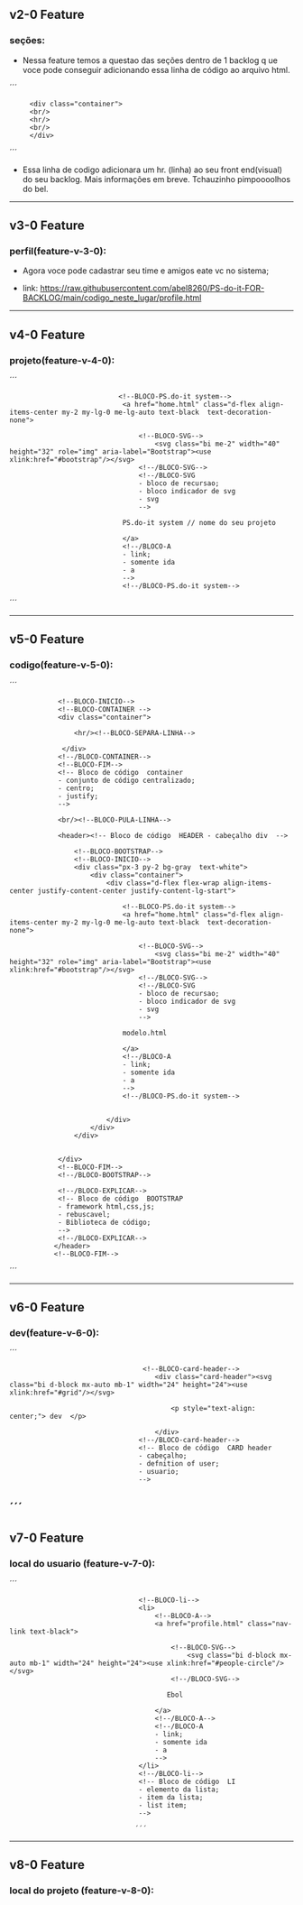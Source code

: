 ## v2-0 Feature

### seções: 

- Nessa feature temos a questao das seções dentro de 1 backlog q  ue voce pode conseguir adicionando essa linha de código ao arquivo html.


 ´´´
 
         <div class="container">
         <br/>
         <hr/>
         <br/>
         </div>    

 ´´´

- Essa linha de codigo  adicionara  um hr. (linha) ao seu front end(visual)  do seu backlog.  Mais informações em breve.  Tchauzinho pimpoooolhos do bel.    
   
   
---  
   
   
## v3-0 Feature

### perfil(feature-v-3-0):

- Agora voce pode cadastrar seu time e amigos eate vc no sistema;
  
- link: https://raw.githubusercontent.com/abel8260/PS-do-it-FOR-BACKLOG/main/codigo_neste_lugar/profile.html
         
---

## v4-0 Feature

### projeto(feature-v-4-0):

 ´´´
 
                               <!--BLOCO-PS.do-it system-->
                                <a href="home.html" class="d-flex align-items-center my-2 my-lg-0 me-lg-auto text-black  text-decoration-none">

                                    <!--BLOCO-SVG-->
                                        <svg class="bi me-2" width="40" height="32" role="img" aria-label="Bootstrap"><use xlink:href="#bootstrap"/></svg>
                                    <!--/BLOCO-SVG-->
                                    <!--/BLOCO-SVG
                                    - bloco de recursao;
                                    - bloco indicador de svg
                                    - svg
                                    -->
                               
                                PS.do-it system // nome do seu projeto

                                </a>
                                <!--/BLOCO-A
                                - link;
                                - somente ida 
                                - a 
                                -->
                                <!--/BLOCO-PS.do-it system-->   

 ´´´

---

## v5-0 Feature

### codigo(feature-v-5-0):

 ´´´
 
     


                <!--BLOCO-INICIO-->
                <!--BLOCO-CONTAINER -->
                <div class="container">

                    <hr/><!--BLOCO-SEPARA-LINHA-->

                 </div>
                <!--/BLOCO-CONTAINER-->
                <!--BLOCO-FIM-->
                <!-- Bloco de código  container 
                - conjunto de código centralizado;
                - centro;
                - justify;     
                -->

                <br/><!--BLOCO-PULA-LINHA-->
                








<!--BLOCO-INICIO--> 
                <header><!-- Bloco de código  HEADER - cabeçalho div  -->

                    <!--BLOCO-BOOTSTRAP-->
                    <!--BLOCO-INICIO--> 
                    <div class="px-3 py-2 bg-gray  text-white">
                        <div class="container">
                            <div class="d-flex flex-wrap align-items-center justify-content-center justify-content-lg-start">

                                <!--BLOCO-PS.do-it system-->
                                <a href="home.html" class="d-flex align-items-center my-2 my-lg-0 me-lg-auto text-black  text-decoration-none">

                                    <!--BLOCO-SVG-->
                                        <svg class="bi me-2" width="40" height="32" role="img" aria-label="Bootstrap"><use xlink:href="#bootstrap"/></svg>
                                    <!--/BLOCO-SVG-->
                                    <!--/BLOCO-SVG
                                    - bloco de recursao;
                                    - bloco indicador de svg
                                    - svg
                                    -->
                               
                                modelo.html

                                </a>
                                <!--/BLOCO-A
                                - link;
                                - somente ida 
                                - a 
                                -->
                                <!--/BLOCO-PS.do-it system-->

                                
                            </div>
                        </div>
                    </div>
    

                </div>
                <!--BLOCO-FIM-->
                <!--/BLOCO-BOOTSTRAP-->

                <!--/BLOCO-EXPLICAR-->
                <!-- Bloco de código  BOOTSTRAP
                - framework html,css,js;
                - rebuscavel;
                - Biblioteca de código;     
                -->
                <!--/BLOCO-EXPLICAR-->
               </header>
               <!--BLOCO-FIM-->  
               

 ´´´
 
---

## v6-0 Feature

### dev(feature-v-6-0):

 ´´´
 
                                     <!--BLOCO-card-header-->
                                        <div class="card-header"><svg class="bi d-block mx-auto mb-1" width="24" height="24"><use xlink:href="#grid"/></svg>

                                            <p style="text-align: center;"> dev  </p>

                                        </div>
                                    <!--/BLOCO-card-header-->
                                    <!-- Bloco de código  CARD header 
                                    - cabeçalho;  
                                    - defnition of user;  
                                    - usuario;  
                                    -->


 ´´´
---

## v7-0 Feature

### local do usuario (feature-v-7-0):

´´´
                                     <!--BLOCO-li-->
                                   

                                   
                                    <!--BLOCO-li-->
                                    <li>
                                        <!--BLOCO-A-->
                                        <a href="profile.html" class="nav-link text-black">

                                            <!--BLOCO-SVG-->
                                                <svg class="bi d-block mx-auto mb-1" width="24" height="24"><use xlink:href="#people-circle"/></svg>
                                            <!--/BLOCO-SVG-->

                                           Ebol

                                        </a>
                                        <!--/BLOCO-A-->
                                        <!--/BLOCO-A
                                        - link;
                                        - somente ida 
                                        - a 
                                        -->
                                    </li>
                                    <!--/BLOCO-li-->
                                    <!-- Bloco de código  LI
                                    - elemento da lista;
                                    - item da lista;
                                    - list item;     
                                    -->
                                    
                                   ´´´ 
                                   
---

## v8-0 Feature

### local do projeto (feature-v-8-0):
